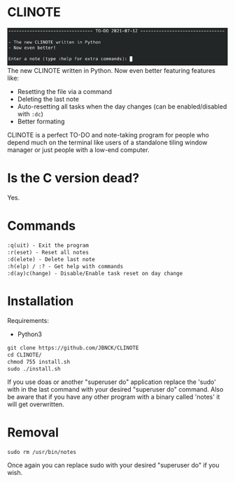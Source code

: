 # CLINOTE
![](demos/demo1.png)
The new CLINOTE written in Python. Now even better featuring features like:
- Resetting the file via a command
- Deleting the last note
- Auto-resetting all tasks when the day changes (can be enabled/disabled with `:dc`)
- Better formating

CLINOTE is a perfect TO-DO and note-taking program for people who depend much on the terminal like users of a standalone tiling window manager or just people with a low-end computer.
# Is the C version dead?
Yes.
# Commands
```
:q(uit) - Exit the program
:r(eset) - Reset all notes
:d(elete) - Delete last note
:h(elp) / :? - Get help with commands
:d(ay)c(hange) - Disable/Enable task reset on day change
```
# Installation
Requirements:
- Python3

```
git clone https://github.com/JBNCK/CLINOTE
cd CLINOTE/
chmod 755 install.sh
sudo ./install.sh
```
If you use doas or another "superuser do" application replace the 'sudo' with in the last command with your desired "superuser do" command. Also be aware that if you have any other program with a binary called 'notes' it will get overwritten.
# Removal
```
sudo rm /usr/bin/notes
```
Once again you can replace sudo with your desired "superuser do" if you wish.
